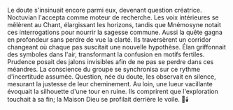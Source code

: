 Le doute s'insinuait encore parmi eux, devenant question créatrice.
Noctuvian l'accepta comme moteur de recherche.
Les voix intérieures se mêlèrent au Chant, élargissant les horizons, tandis que Mnémosyne notait ces interrogations pour nourrir la sagesse commune.
Aussi la quête gagna en profondeur sans perdre de vue la clarté.
Ils traversèrent un corridor changeant où chaque pas suscitait une nouvelle hypothèse.
Élan griffonnait des symboles dans l'air, transformant la confusion en motifs fertiles.
Prudence posait des jalons invisibles afin de ne pas se perdre dans ces méandres.
La conscience du groupe se synchronisa sur ce rythme d'incertitude assumée.
Question, née du doute, les observait en silence, mesurant la justesse de leur cheminement.
Au loin, une lueur vacillante évoquait la silhouette d'une tour en ruine.
Ils comprirent que l'exploration touchait à sa fin; la Maison Dieu se profilait derrière le voile.
🌌🕯️
